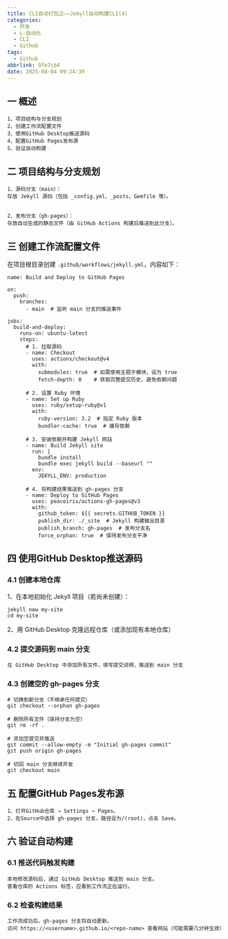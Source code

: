 ```yaml
---
title: CLI自动打包之——Jekyll自动构建CLI(4)
categories:
  - 开发
  - L-自动化
  - CLI
  - Github
tags:
  - Github
abbrlink: 9fe7cb4
date: 2025-08-04 09:24:39
---
```

## 一 概述

```
1、项目结构与分支规划
2、创建工作流配置文件
3、使用GitHub Desktop推送源码
4、配置GitHub Pages发布源
5、验证自动构建
```

<!--more-->

## 二 项目结构与分支规划

```
1、源码分支（main）：
存放 Jekyll 源码（包括 _config.yml、_posts、Gemfile 等）。


2、发布分支（gh-pages）：
存放自动生成的静态文件（由 GitHub Actions 构建后推送到此分支）。
```

## 三 创建工作流配置文件

在项目根目录创建 `.github/workflows/jekyll.yml`，内容如下：

```
name: Build and Deploy to GitHub Pages

on:
  push:
    branches:
      - main  # 监听 main 分支的推送事件

jobs:
  build-and-deploy:
    runs-on: ubuntu-latest
    steps:
      # 1. 拉取源码
      - name: Checkout
        uses: actions/checkout@v4
        with:
          submodules: true  # 如需使用主题子模块，设为 true
          fetch-depth: 0    # 获取完整提交历史，避免依赖问题

      # 2. 设置 Ruby 环境
      - name: Set up Ruby
        uses: ruby/setup-ruby@v1
        with:
          ruby-version: 3.2  # 指定 Ruby 版本
          bundler-cache: true  # 缓存依赖

      # 3. 安装依赖并构建 Jekyll 网站
      - name: Build Jekyll site
        run: |
          bundle install
          bundle exec jekyll build --baseurl ""
        env:
          JEKYLL_ENV: production

      # 4. 将构建结果推送到 gh-pages 分支
      - name: Deploy to GitHub Pages
        uses: peaceiris/actions-gh-pages@v3
        with:
          github_token: ${{ secrets.GITHUB_TOKEN }}
          publish_dir: ./_site  # Jekyll 构建输出目录
          publish_branch: gh-pages  # 发布分支名
          force_orphan: true  # 保持发布分支干净
```

## 四 使用GitHub Desktop推送源码

### 4.1 创建本地仓库

1、在本地初始化 Jekyll 项目（若尚未创建）：

```
jekyll new my-site
cd my-site
```

2、用 GitHub Desktop 克隆远程仓库（或添加现有本地仓库）

### 4.2 提交源码到 main 分支

```
在 GitHub Desktop 中添加所有文件，填写提交说明，推送到 main 分支
```

### 4.3 创建空的 gh-pages 分支

```
# 切换到新分支（不继承任何提交）
git checkout --orphan gh-pages

# 删除所有文件（保持分支为空）
git rm -rf .

# 添加空提交并推送
git commit --allow-empty -m "Initial gh-pages commit"
git push origin gh-pages

# 切回 main 分支继续开发
git checkout main
```

## 五 配置GitHub Pages发布源

```
1、打开GitHub仓库 → Settings → Pages。
2、在Source中选择 gh-pages 分支，路径设为/(root)，点击 Save。
```

## 六 验证自动构建

### 6.1 推送代码触发构建

```
本地修改源码后，通过 GitHub Desktop 推送到 main 分支。
查看仓库的 Actions 标签，应看到工作流正在运行。
```

### 6.2 检查构建结果

```
工作流成功后，gh-pages 分支将自动更新。
访问 https://<username>.github.io/<repo-name> 查看网站（可能需要几分钟生效）
```

